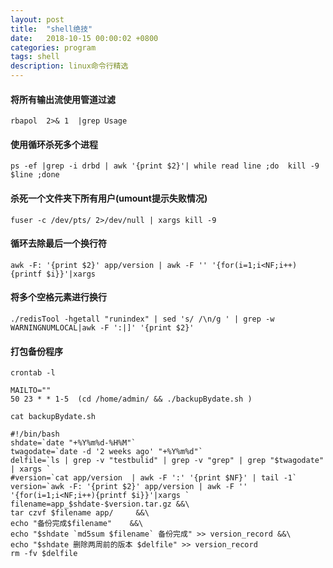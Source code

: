 ```yaml
---
layout: post
title:  "shell绝技"
date:   2018-10-15 00:00:02 +0800
categories: program
tags: shell
description: linux命令行精选
---
```

#### 将所有输出流使用管道过滤

	rbapol  2>& 1  |grep Usage

#### 使用循环杀死多个进程

	ps -ef |grep -i drbd | awk '{print $2}'| while read line ;do  kill -9 $line ;done

#### 杀死一个文件夹下所有用户(umount提示失败情况)

	fuser -c /dev/pts/ 2>/dev/null | xargs kill -9

#### 循环去除最后一个换行符

	awk -F: '{print $2}' app/version | awk -F '' '{for(i=1;i<NF;i++){printf $i}}'|xargs

#### 将多个空格元素进行换行

	./redisTool -hgetall "runindex" | sed 's/ /\n/g ' | grep -w  WARNINGNUMLOCAL|awk -F ':|]' '{print $2}'

#### 打包备份程序

	crontab -l

	MAILTO=""
	50 23 * * 1-5  (cd /home/admin/ && ./backupBydate.sh )

	cat backupBydate.sh

	#!/bin/bash
	shdate=`date "+%Y%m%d-%H%M"`
	twagodate=`date -d '2 weeks ago' "+%Y%m%d"`
	delfile=`ls | grep -v "testbulid" | grep -v "grep" | grep "$twagodate" | xargs `
	#version=`cat app/version  | awk -F ':' '{print $NF}' | tail -1`
	version=`awk -F: '{print $2}' app/version | awk -F '' '{for(i=1;i<NF;i++){printf $i}}'|xargs `
	filename=app_$shdate-$version.tar.gz &&\
	tar czvf $filename app/ 	&&\
	echo "备份完成$filename"	&&\
	echo "$shdate `md5sum $filename` 备份完成" >> version_record &&\
	echo "$shdate 删除两周前的版本 $delfile" >> version_record
	rm -fv $delfile
